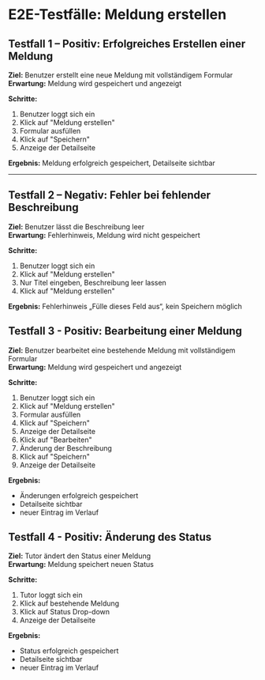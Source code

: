 # E2E-Testfälle: Meldung erstellen

## Testfall 1 – Positiv: Erfolgreiches Erstellen einer Meldung

**Ziel:** Benutzer erstellt eine neue Meldung mit vollständigem Formular\
**Erwartung:** Meldung wird gespeichert und angezeigt

**Schritte:**

1. Benutzer loggt sich ein
2. Klick auf "Meldung erstellen"
3. Formular ausfüllen
4. Klick auf "Speichern"
5. Anzeige der Detailseite

**Ergebnis:** Meldung erfolgreich gespeichert, Detailseite sichtbar

---

## Testfall 2 – Negativ: Fehler bei fehlender Beschreibung

**Ziel:** Benutzer lässt die Beschreibung leer\
**Erwartung:** Fehlerhinweis, Meldung wird nicht gespeichert

**Schritte:**

1. Benutzer loggt sich ein
2. Klick auf "Meldung erstellen"
3. Nur Titel eingeben, Beschreibung leer lassen
4. Klick auf "Meldung erstellen"

**Ergebnis:** Fehlerhinweis „Fülle dieses Feld aus“, kein Speichern möglich

## Testfall 3 - Positiv: Bearbeitung einer Meldung

**Ziel:** Benutzer bearbeitet eine bestehende Meldung mit vollständigem
Formular\
**Erwartung:** Meldung wird gespeichert und angezeigt

**Schritte:**

1. Benutzer loggt sich ein
2. Klick auf "Meldung erstellen"
3. Formular ausfüllen
4. Klick auf "Speichern"
5. Anzeige der Detailseite
6. Klick auf "Bearbeiten"
7. Änderung der Beschreibung
8. Klick auf "Speichern"
9. Anzeige der Detailseite

**Ergebnis:**

- Änderungen erfolgreich gespeichert
- Detailseite sichtbar
- neuer Eintrag im Verlauf

## Testfall 4 - Positiv: Änderung des Status

**Ziel:** Tutor ändert den Status einer Meldung\
**Erwartung:** Meldung speichert neuen Status

**Schritte:**

1. Tutor loggt sich ein
2. Klick auf bestehende Meldung
3. Klick auf Status Drop-down
4. Anzeige der Detailseite

**Ergebnis:**

- Status erfolgreich gespeichert
- Detailseite sichtbar
- neuer Eintrag im Verlauf
